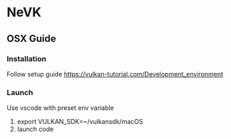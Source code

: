 # NeVK

## OSX Guide

### Installation
Follow setup guide https://vulkan-tutorial.com/Development_environment

### Launch
Use vscode with preset env variable
1. export VULKAN_SDK=~/vulkansdk/macOS
2. launch code 